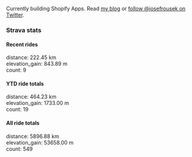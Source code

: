 Currently building Shopify Apps. Read [my blog](https://blog.rousek.name/) or [follow @josefrousek on Twitter](https://twitter.com/josefrousek).

### Strava stats

<!-- strava_stats starts -->
#### Recent rides

distance: 222.45 km  
elevation_gain: 843.89 m  
count: 9


#### YTD ride totals

distance: 464.23 km  
elevation_gain: 1733.00 m  
count: 19


#### All ride totals

distance: 5896.88 km  
elevation_gain: 53658.00 m  
count: 549


<!-- strava_stats ends -->